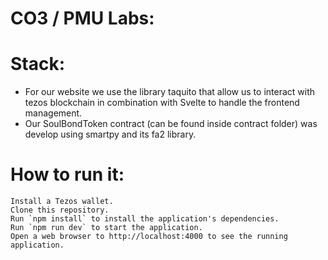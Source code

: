 # CO3 / PMU Labs:

# Stack:
- For our website we use the library taquito that allow us to interact with tezos blockchain in combination with Svelte to handle the frontend management.
- Our SoulBondToken contract (can be found inside contract folder) was develop using smartpy and its fa2 library.
# How to run it:
    Install a Tezos wallet.
    Clone this repository.
    Run `npm install` to install the application's dependencies.
    Run `npm run dev` to start the application.
    Open a web browser to http://localhost:4000 to see the running application.
